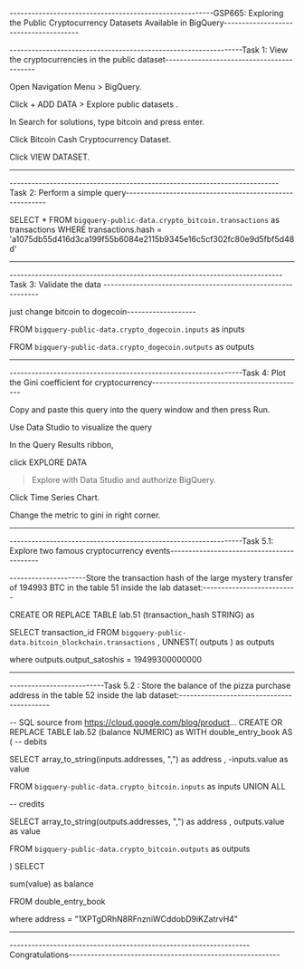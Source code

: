 --------------------------------------------------------GSP665: Exploring the Public Cryptocurrency Datasets Available in BigQuery--------------------------------------


----------------------------------------------------------------Task 1: View the cryptocurrencies in the public dataset------------------------------------------


Open Navigation Menu > BigQuery.

Click + ADD DATA > Explore public datasets .

In Search for solutions, type bitcoin and press enter.

Click Bitcoin Cash Cryptocurrency Dataset.

Click VIEW DATASET.


---------------------------------------------------------------------------------------------------------------------------------------------------------------


--------------------------------------------------------------------------Task 2: Perform a simple query--------------------------------------------------------

SELECT * FROM `bigquery-public-data.crypto_bitcoin.transactions` as transactions WHERE transactions.hash = 'a1075db55d416d3ca199f55b6084e2115b9345e16c5cf302fc80e9d5fbf5d48d'

----------------------------------------------------------------------------------------------------------------------------------------------------------------


---------------------------------------------------------------------------Task 3: Validate the data ------------------------------------------------------------

just change bitcoin to dogecoin-------------------


   FROM `bigquery-public-data.crypto_dogecoin.inputs` as inputs

   FROM `bigquery-public-data.crypto_dogecoin.outputs` as outputs



-----------------------------------------------------------------------------------------------------------------------


----------------------------------------------------------------Task 4: Plot the Gini coefficient for cryptocurrency------------------------------------------

Copy and paste this query into the query window and then press Run.

Use Data Studio to visualize the query

In the Query Results ribbon, 

click EXPLORE DATA 

> Explore with Data Studio and authorize BigQuery.

Click Time Series Chart.

Change the metric to gini in right corner.

----------------------------------------------------------------


----------------------------------------------------------------Task 5.1:  Explore two famous cryptocurrency events------------------------------------------

---------------------Store the transaction hash of the large mystery transfer of 194993 BTC in the table 51 inside the lab dataset:--------------------------

CREATE OR REPLACE TABLE lab.51 (transaction_hash STRING) as

SELECT transaction_id FROM `bigquery-public-data.bitcoin_blockchain.transactions` , UNNEST( outputs ) as outputs

where outputs.output_satoshis = 19499300000000

------------------------------------------------------------------------------------------------------------------------------------------------------

--------------------------Task 5.2 : Store the balance of the pizza purchase address in the table 52 inside the lab dataset:------------------------------------------

-- SQL source from https://cloud.google.com/blog/product...
CREATE OR REPLACE TABLE lab.52 (balance NUMERIC) as
WITH double_entry_book AS (
   -- debits
   
   SELECT
    array_to_string(inputs.addresses, ",") as address
   , -inputs.value as value
   
   FROM `bigquery-public-data.crypto_bitcoin.inputs` as inputs
   UNION ALL
   
   -- credits
   
   SELECT
    array_to_string(outputs.addresses, ",") as address
   , outputs.value as value
   
   FROM `bigquery-public-data.crypto_bitcoin.outputs` as
 outputs

)
SELECT

sum(value) as balance

FROM double_entry_book

where address = "1XPTgDRhN8RFnzniWCddobD9iKZatrvH4"

----------------------------------------------------------------------------------------------------------------------------------------------

------------------------------------------------------------------Congratulations----------------------------------------------------------
